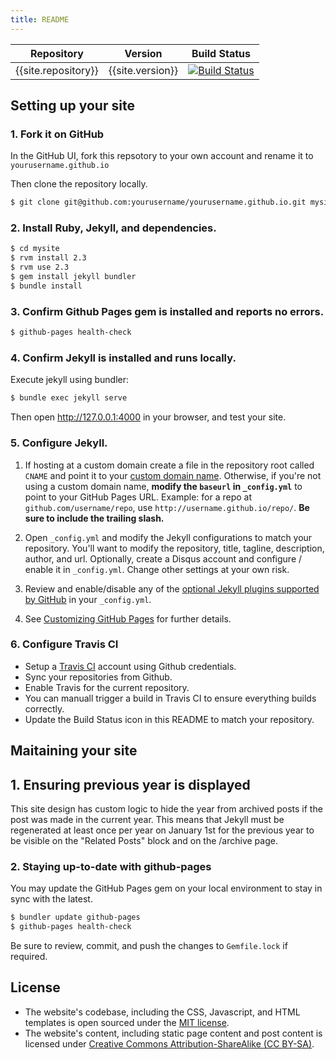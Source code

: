 ```yaml
---
title: README
---
```


Repository | Version | Build Status
---------- | ------- | ------------
{{site.repository}} | {{site.version}} | [![Build Status](https://travis-ci.org/jameswilson/jameswilson.github.io.svg?branch=master)](https://travis-ci.org/jameswilson/jameswilson.github.io)

## Setting up your site

### 1. Fork it on GitHub

In the GitHub UI, fork this repsotory to your own account and rename it to `yourusername.github.io`

Then clone the repository locally.

```bash
$ git clone git@github.com:yourusername/yourusername.github.io.git mysite
```


### 2. Install Ruby, Jekyll, and dependencies.

```bash
$ cd mysite
$ rvm install 2.3
$ rvm use 2.3
$ gem install jekyll bundler
$ bundle install
```


### 3. Confirm Github Pages gem is installed and reports no errors.

```bash
$ github-pages health-check
```


### 4. Confirm Jekyll is installed and runs locally.

Execute jekyll using bundler:

```bash
$ bundle exec jekyll serve
```

Then open <http://127.0.0.1:4000> in your browser, and test your site.


### 5. Configure Jekyll.

1. If hosting at a custom domain create a file in the repository root called `CNAME` and point it to your [custom domain name](https://help.github.com/articles/setting-up-a-custom-domain-with-github-pages). Otherwise, if you're not using a custom domain name, **modify the `baseurl` in `_config.yml`** to point to your GitHub Pages URL. Example: for a repo at `github.com/username/repo`, use `http://username.github.io/repo/`. **Be sure to include the trailing slash.**

3. Open `_config.yml` and modify the Jekyll configurations to match your repository.  You'll want to modify the repository, title, tagline, description, author, and url.  Optionally, create a Disqus account and configure / enable it in `_config.yml`. Change other settings at your own risk.

4. Review and enable/disable any of the [optional Jekyll plugins supported by GitHub](https://help.github.com/articles/configuring-jekyll-plugins/#optional-plugins) in your `_config.yml`.

5. See [Customizing GitHub Pages](https://help.github.com/categories/customizing-github-pages/) for further details.


### 6. Configure Travis CI

* Setup a [Travis CI](https://travis-ci.org/profile) account using Github credentials.
* Sync your repositories from Github.
* Enable Travis for the current repository.
* You can manuall trigger a build in Travis CI to ensure everything builds correctly.
* Update the Build Status icon in this README to match your repository.


## Maitaining your site


## 1. Ensuring previous year is displayed

This site design has custom logic to hide the year from archived posts
if the post was made in the current year. This means that Jekyll must be
regenerated at least once per year on January 1st for the previous year
to be visible on the "Related Posts" block and on the /archive page.


### 2. Staying up-to-date with github-pages

You may update the GitHub Pages gem on your local environment to stay in sync with the latest.

```bash
$ bundler update github-pages
$ github-pages health-check
```

Be sure to review, commit, and push the changes to `Gemfile.lock` if required.



## License

* The website's codebase, including the CSS, Javascript, and HTML templates is open sourced under the [MIT license](LICENSE.md).
* The website's content, including static page content and post content is licensed under [Creative Commons Attribution-ShareAlike (CC BY-SA)](https://creativecommons.org/licenses/by-sa/4.0/).
